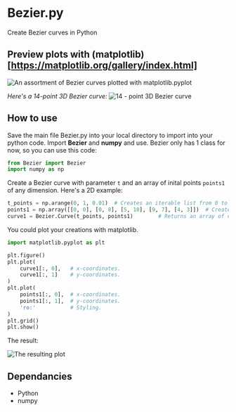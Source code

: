 # Bezier.py
Create Bezier curves in Python

## Preview plots with (matplotlib)[https://matplotlib.org/gallery/index.html]
![An assortment of Bezier curves plotted with matplotlib.pyplot](https://i.imgur.com/lAXdYWS.png)

_Here's a 14-point 3D Bezier curve:_
![14 - point 3D Bezier curve](https://i.imgur.com/Yw2u2FX.gif)

## How to use
Save the main file Bezier.py into your local directory to import into your python code.
Import **Bezier** and **numpy** and use. Bezier only has 1 class for now, so you can use this code:

```Python
from Bezier import Bezier
import numpy as np
```
Create a Bezier curve with parameter `t` and an array of inital points `points1` of any dimension. Here's a 2D example:

```Python
t_points = np.arange(0, 1, 0.01)  # Creates an iterable list from 0 to 1.
points1 = np.array([[0, 0], [0, 8], [5, 10], [9, 7], [4, 3]])  # Creates an array of coordinates.
curve1 = Bezier.Curve(t_points, points1)		# Returns an array of coordinates.
```

You could plot your creations with matplotlib.

```Python
import matplotlib.pyplot as plt

plt.figure()
plt.plot(
	curve1[:, 0],   # x-coordinates.
	curve1[:, 1]    # y-coordinates.
)
plt.plot(
	points1[:, 0],  # x-coordinates.
	points1[:, 1],  # y-coordinates.
	'ro:'           # Styling.
)
plt.grid()
plt.show()
```
The result:

![The resulting plot](https://i.imgur.com/DWjxns7.png) 

## Dependancies
- Python
- numpy